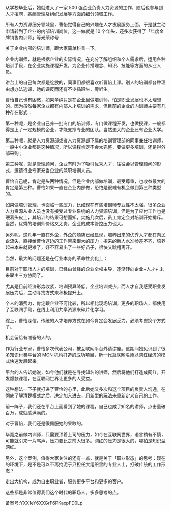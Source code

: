 从学校毕业后，她就进入了一家 500 强企业负责人力资源的工作，随后也参与到人才招聘，薪酬管理及组织发展等方面的细分领域工作。

所有人力资源细分领域里，曹怡觉得自己的兴趣在人才发展服务上面，于是就主动申请转到了企业的内部培训岗位，这一做就是 10 个年头，还多次获得了「年度金牌销售内训师」等光荣称号

关于企业内部的培训师，跟大家简单科普一下。

企业内训师，就是根据企业的实际情况，在充分了解组织和个人需求后，运用各种培训手段，在企业实施课程开发，为企业传播理念、知识、技能等方面的从业人员。

讲台上的自己每次都是绽放的，同事们都很喜欢听曹怡上课。别人的培训都各种理由想办法逃课，她的课反而还有不少插班生，旁听生。

曹怡自己也有困惑，如果单纯只是在企业里做培训师，怕是职业发展也不太理想的。因为虽然每家企业都有内部人才培训的需求，但目前的企业的内训师主要有几种存在形式：

第一种呢，是企业自己养一批专门的培训师，专门做课程开发，也做授课，一般都得是上了一定规模的企业，才能支撑专业的团队。当然更大的企业还有企业大学。

第二种呢，就是人力资源部或者人力资源部下属的培训管理部的同事兼任培训师，一般中小企业都是这种情况，所以课程肯定不会太完整，要做更多培训，还是得外部采购；

第三种呢，就是管理顾问，企业有时为了吸引优秀人才，往往会以管理顾问的形式，邀请行业专家充当企业的兼职培训人员。

曹怡自己呢，肯定是头两种情况，但是企业内部做培训，最受尊重，也收益最大的肯定是第三种。曹怡如果一直在企业内部做，恐怕是很难有机会做到第三种类型的。

如果做培训管理，也面临一些压力，比如现在有些培训师专业性不太强，很多企业人力资源从业人员也没有接受过专业系统的人力资源培训，但是为了应付工作也是硬着头皮上，其培训的结果可想而知，实施几次后，员工肯定会对培训开始排斥。 当然，优秀的培训师价格又太贵，企业的成本管控压力也大。

另外呢，这几年一直在外企，外企的颓势已经显现，培养出来的优秀人才都在向民企流失，直接给曹怡这边的工作带来很大的压力：招来的新人水准参差不齐，培养起来本来就更难了，好不容易出了一些好苗子，很快又跳槽离开。

当然，最大的问题还是在行业本身的革命性变化上：

目前对于职场人才的培训，已经由曾经的企业全权主导，逐渐转向企业+人才+ 未来雇主三方协同了。

尤其是目前经济形势收紧，培训预算降低，企业培训减少，而人才自我感受职业发展压力后，主动寻找方式来积极提升上。

个人的消费力，肯定跟企业不可比较，所以相比现场培训，更多的职场人，都使用了互联网手段，在线上利用共享资源来碎片化学习。

综上，曹怡深信，传统的人才培养方式在如今肯定会发展乏力，必须考虑换个方式了。

机会留给有准备的人的。

作为行业专家，曹怡多次代表公司，被互联网平台外请讲座。这期间她见识到了很多知识付费平台的 MCN 机构打造的成功项目，新一代互联网名师以网红经济的模式快速发展起来。

平台的人告诉她说，如今他们就是在寻找知名的讲师，然后将他们打造成网红，开发爆款课程，在互联网世界让更多的人受益。

这种想法一下子就打进了曹怡的心里，此后她又多次和这个项目的负责人沟通，在彻底了解清楚模式之后，决定加入进去，用新型的玩法来重新定义自己的工作。

前一阵子，我们还在平台上面看到了她的课程，自己也成了知名的讲师，点击量破百万，成就感满满的。

对于曹怡，我们还是很佩服她的果敢的。

毕竟之前做内训师，只需要顶着上司的压力，如今在互联网世界，语言稍有不慎，可能就引来一片骂声，压力要比之前大很多。网红的压力是很大的，哪怕是知识型网红。

另外，这个案例，值得大家关注的还有一点，就是关于「职业形态」的思考：现在的环境下，是不是可以不再拘泥于只担任大组织里的专业人士，打破传统的工作形态？

走出大机构，成为自由职业者，服务更多平台和更多的客户。

这些都是非常值得我们这个时代的职场人，多多思考的点。

备案号:YXX1eY6XXGrF6PKaxpFD0Lp